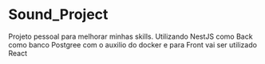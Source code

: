 # Sound_Project
Projeto pessoal para melhorar minhas skills. Utilizando NestJS como Back como banco Postgree com o auxilio do docker e para Front vai ser utilizado React
